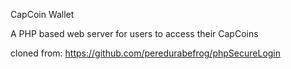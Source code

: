 CapCoin Wallet

A PHP based web server for users to access their CapCoins

cloned from: https://github.com/peredurabefrog/phpSecureLogin
